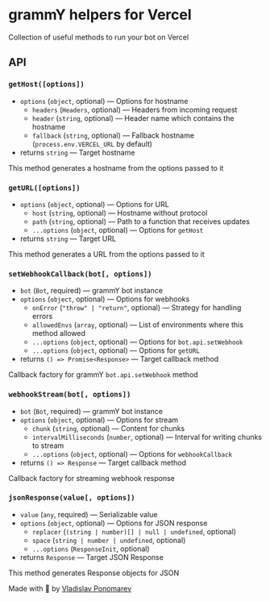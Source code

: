 # grammY helpers for Vercel

Collection of useful methods to run your bot on Vercel

## API

### `getHost([options])`

- `options` (`object`, optional) — Options for hostname
  - `headers` (`Headers`, optional) — Headers from incoming request
  - `header` (`string`, optional) — Header name which contains the hostname
  - `fallback` (`string`, optional) — Fallback hostname (`process.env.VERCEL_URL` by default)
- returns `string` — Target hostname

This method generates a hostname from the options passed to it

### `getURL([options])`

- `options` (`object`, optional) — Options for URL
  - `host` (`string`, optional) — Hostname without protocol
  - `path` (`string`, optional) — Path to a function that receives updates
  - `...options` (`object`, optional) — Options for `getHost`
- returns `string` — Target URL

This method generates a URL from the options passed to it

### `setWebhookCallback(bot[, options])`

- `bot` (`Bot`, required) — grammY bot instance
- `options` (`object`, optional) — Options for webhooks
  - `onError` (`"throw" | "return"`, optional) — Strategy for handling errors
  - `allowedEnvs` (`array`, optional) — List of environments where this method allowed
  - `...options` (`object`, optional) — Options for `bot.api.setWebhook`
  - `...options` (`object`, optional) — Options for `getURL`
- returns `() => Promise<Response>` — Target callback method

Callback factory for grammY `bot.api.setWebhook` method

### `webhookStream(bot[, options])`

- `bot` (`Bot`, required) — grammY bot instance
- `options` (`object`, optional) — Options for stream
  - `chunk` (`string`, optional) — Content for chunks
  - `intervalMilliseconds` (`number`, optional) — Interval for writing chunks to stream
  - `...options` (`object`, optional) — Options for `webhookCallback`
- returns `() => Response` — Target callback method

Callback factory for streaming webhook response

### `jsonResponse(value[, options])`

- `value` (`any`, required) — Serializable value
- `options` (`object`, optional) — Options for JSON response
  - `replacer` (`(string | number)[] | null | undefined`, optional)
  - `space` (`string | number | undefined`, optional)
  - `...options` (`ResponseInit`, optional)
- returns `Response` — Target JSON Response

This method generates Response objects for JSON

Made with 💜 by [Vladislav Ponomarev](https://GitHub.com/PonomareVlad)
